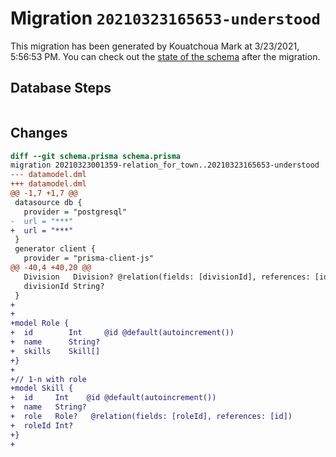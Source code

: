 # Migration `20210323165653-understood`

This migration has been generated by Kouatchoua Mark at 3/23/2021, 5:56:53 PM.
You can check out the [state of the schema](./schema.prisma) after the migration.

## Database Steps

```sql

```

## Changes

```diff
diff --git schema.prisma schema.prisma
migration 20210323001359-relation_for_town..20210323165653-understood
--- datamodel.dml
+++ datamodel.dml
@@ -1,7 +1,7 @@
 datasource db {
   provider = "postgresql"
-  url = "***"
+  url = "***"
 }
 generator client {
   provider = "prisma-client-js"
@@ -40,4 +40,20 @@
   Division   Division? @relation(fields: [divisionId], references: [id])
   divisionId String?
 }
+
+
+model Role {
+  id        Int     @id @default(autoincrement())
+  name      String?
+  skills    Skill[]
+}
+
+// 1-n with role
+model Skill {
+  id     Int    @id @default(autoincrement())
+  name   String?
+  role   Role?   @relation(fields: [roleId], references: [id])
+  roleId Int?
+}
+
```


